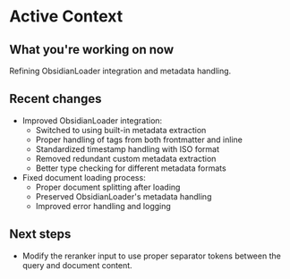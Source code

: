 # Active Context

## What you're working on now
Refining ObsidianLoader integration and metadata handling.

## Recent changes
- Improved ObsidianLoader integration:
  - Switched to using built-in metadata extraction
  - Proper handling of tags from both frontmatter and inline
  - Standardized timestamp handling with ISO format
  - Removed redundant custom metadata extraction
  - Better type checking for different metadata formats
- Fixed document loading process:
  - Proper document splitting after loading
  - Preserved ObsidianLoader's metadata handling
  - Improved error handling and logging

## Next steps
- Modify the reranker input to use proper separator tokens between the query and document content.
